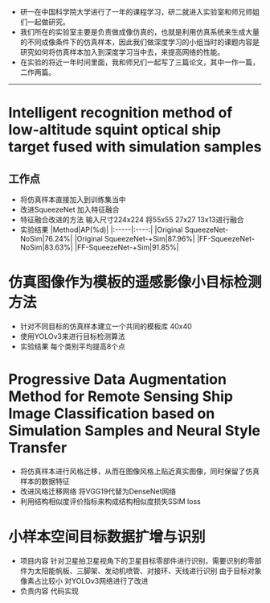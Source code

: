 - 研一在中国科学院大学进行了一年的课程学习，研二就进入实验室和师兄师姐们一起做研究。
- 我们所在的实验室主要是负责做成像仿真的，也就是利用仿真系统来生成大量的不同成像条件下的仿真样本，因此我们做深度学习的小组当时的课题内容是研究如何将仿真样本加入到深度学习当中去，来提高网络的性能。
- 在实验的将近一年时间里面，我和师兄们一起写了三篇论文，其中一作一篇，二作两篇。
---
# **Intelligent recognition method of low-altitude squint optical ship target fused with simulation samples**

## 工作点
- 将仿真样本直接加入到训练集当中
- 改进SqueezeNet  加入特征融合
- 特征融合改进的方法 输入尺寸224x224 将55x55 27x27 13x13进行融合
- 实验结果 
    |Method|AP(%d)|
    |:-----|:----:|
    |Original SqueezeNet-NoSim|76.24%| 
    |Original SqueezeNet-+Sim|87.96%| 
    |FF-SqueezeNet-NoSim|83.63%| 
    |FF-SqueezeNet-+Sim|91.85%|

# **仿真图像作为模板的遥感影像小目标检测方法**
- 针对不同目标的仿真样本建立一个共同的模板库 40x40 
- 使用YOLOv3来进行目标检测算法 
- 实验结果 
    每个类别平均提高8个点

# **Progressive Data Augmentation Method for Remote Sensing Ship Image Classification based on Simulation Samples and Neural Style Transfer**
- 将仿真样本进行风格迁移，从而在图像风格上贴近真实图像，同时保留了仿真样本的数据特征
- 改进风格迁移网络 将VGG19代替为DenseNet网络
- 利用结构相似度评价指标来构成结构相似度损失SSIM loss

# **小样本空间目标数据扩增与识别**
- 项目内容
针对卫星拍卫星视角下的卫星目标零部件进行识别，需要识别的零部件为太阳能帆板、三脚架、发动机喷管、对接环、天线进行识别 由于目标对象像素占比较小 对YOLOv3网络进行了改进
- 负责内容
    代码实现